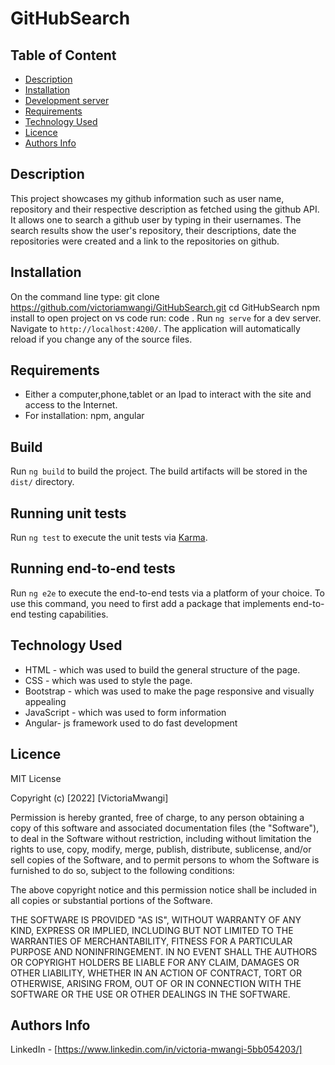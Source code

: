 # GitHubSearch

## Table of Content

+ [Description](#description)
+ [Installation](#installation)
+ [Development server](#dependecies)
+ [Requirements](#requirements)
+ [Technology Used](#technology-used)
+ [Licence](#licence)
+ [Authors Info](#authors-info)


## Description
This project showcases my github information such as user name, repository and their respective description as fetched using the github API. It allows one to search a github user by typing in their usernames. The search results show the user's repository, their descriptions, date the repositories were created and a link to the repositories on github.

## Installation
On the command line type:
git clone https://github.com/victoriamwangi/GitHubSearch.git
cd GitHubSearch
npm install
to open project on vs code run: code .
Run `ng serve` for a dev server. Navigate to `http://localhost:4200/`. The application will automatically reload if you change any of the source files.

## Requirements

* Either a computer,phone,tablet or an Ipad to interact with the site and access to the Internet.
* For installation: npm, angular 

## Build

Run `ng build` to build the project. The build artifacts will be stored in the `dist/` directory.

## Running unit tests

Run `ng test` to execute the unit tests via [Karma](https://karma-runner.github.io).

## Running end-to-end tests

Run `ng e2e` to execute the end-to-end tests via a platform of your choice. To use this command, you need to first add a package that implements end-to-end testing capabilities.


## Technology Used
* HTML - which was used to build the general structure of the page.
* CSS - which was used to style the page.
* Bootstrap - which was used to make the page responsive and visually appealing
* JavaScript - which was used to form information
* Angular- js framework used to do fast development 


## Licence

MIT License

Copyright (c) [2022] [VictoriaMwangi]

Permission is hereby granted, free of charge, to any person obtaining a copy
of this software and associated documentation files (the "Software"), to deal
in the Software without restriction, including without limitation the rights
to use, copy, modify, merge, publish, distribute, sublicense, and/or sell
copies of the Software, and to permit persons to whom the Software is
furnished to do so, subject to the following conditions:

The above copyright notice and this permission notice shall be included in all
copies or substantial portions of the Software.

THE SOFTWARE IS PROVIDED "AS IS", WITHOUT WARRANTY OF ANY KIND, EXPRESS OR
IMPLIED, INCLUDING BUT NOT LIMITED TO THE WARRANTIES OF MERCHANTABILITY,
FITNESS FOR A PARTICULAR PURPOSE AND NONINFRINGEMENT. IN NO EVENT SHALL THE
AUTHORS OR COPYRIGHT HOLDERS BE LIABLE FOR ANY CLAIM, DAMAGES OR OTHER
LIABILITY, WHETHER IN AN ACTION OF CONTRACT, TORT OR OTHERWISE, ARISING FROM,
OUT OF OR IN CONNECTION WITH THE SOFTWARE OR THE USE OR OTHER DEALINGS IN THE
SOFTWARE.

## Authors Info
LinkedIn - [https://www.linkedin.com/in/victoria-mwangi-5bb054203/]

